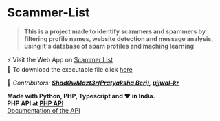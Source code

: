 # Scammer-List
>**This is a project made to identify scammers and spammers by filtering profile names, website detection and message analysis, using it's database of spam profiles and maching learning**

⚡ Visit the Web App on [Scammer List](https://scammerlist.now.sh) <br>
🚀 To download the executable file click <a href="https://github.com/Shad0wMazt3r/Scammer-List/blob/master/scammer-list.exe?raw=true">here</a>

🌟 *Contributors: **[Shad0wMazt3r(Pratyaksha Beri)](https://github.com/Shad0wMazt3r), [ujjwal-kr](https://github.com/ujjwal-kr)*** <br>

**Made with Python, PHP, Typescript and ❤️ in India.**<br>
**PHP API at [PHP API](http://54.162.146.101/api.php)**<br>
[Documentation of the API](https://github.com/Shad0wMazt3r/Scammer-List/blob/master/API/Documentation.md)

